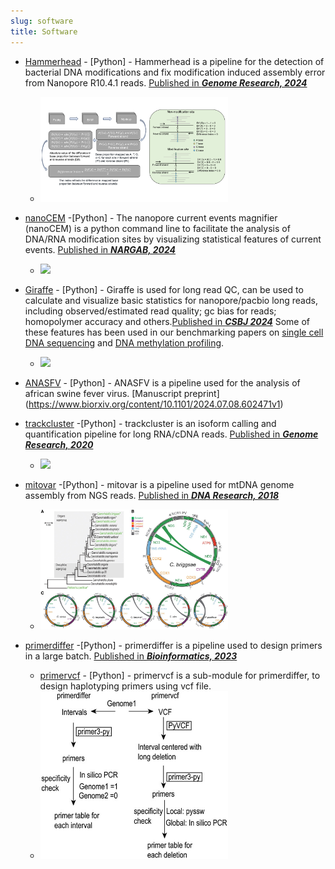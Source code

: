 ```yaml
---
slug: software
title: Software
---
```


- [Hammerhead](https://github.com/lrslab/Hammerhead) - [Python] - Hammerhead is a pipeline for the detection of bacterial DNA modifications and fix modification induced assembly error from Nanopore R10.4.1 reads.  [Published in _**Genome Research, 2024**_](https://genome.cshlp.org/content/early/2024/10/02/gr.279012.124.abstract)
  - <img src="https://raw.githubusercontent.com/lrslab/Hammerhead/main/figure_demo/Demo_1.png" width='300'> 

- [nanoCEM](https://github.com/lrslab/nanoCEM) -[Python] - The nanopore current events magnifier (nanoCEM) is a python command line to facilitate the analysis of DNA/RNA modification sites by visualizing statistical features of current events.  [Published in _**NARGAB, 2024**_](https://doi.org/10.1093/nargab/lqae052)
  - <img src="https://raw.githubusercontent.com/lrslab/nanoCEM/main/docs/Workflow.png" width='300'> 
  
- [Giraffe](https://github.com/lrslab/Giraffe_View) - [Python] - Giraffe is used for long read QC, can be used to calculate and visualize basic statistics for nanopore/pacbio long reads, including observed/estimated read quality; gc bias for reads; homopolymer accuracy and others.[Published in _**CSBJ 2024**_](https://www.sciencedirect.com/science/article/pii/S2001037024002629)
  Some of these features has been used in our benchmarking papers on [single cell DNA sequencing](https://www.sciencedirect.com/science/article/pii/S2001037023001368) and [DNA methylation profiling](https://www.nature.com/articles/s41597-023-02431-5).
    - <img src="https://ars.els-cdn.com/content/image/1-s2.0-S2001037024002629-gr1.jpg" width='300'>

- [ANASFV](https://github.com/lrslab/anasfv) - [Python] - ANASFV is a pipeline used for the analysis of african swine fever virus. [Manuscript preprint] (https://www.biorxiv.org/content/10.1101/2024.07.08.602471v1)

- [trackcluster](https://github.com/runsheng/trackcluster) -[Python] - trackcluster is an isoform calling and quantification pipeline for long RNA/cDNA reads. [Published in _**Genome Research, 2020**_](https://genome.cshlp.org/content/30/2/287.short)
  - <img src="https://genome.cshlp.org/content/30/2/287/F2.large.jpg"  width="300">

- [mitovar](https://github.com/runsheng/mitovar) -[Python] - mitovar is a pipeline used for mtDNA genome assembly from NGS reads.  [Published in _**DNA Research, 2018**_](https://academic.oup.com/dnaresearch/article/25/6/577/5066955)
  - <img src="/images/mitovar_dsy026f1.jpeg" width='300'> 

- [primerdiffer](https://github.com/runsheng/primerdiffer) -[Python] - primerdiffer is a pipeline used to design primers in a large batch. [Published in _**Bioinformatics, 2023**_](https://academic.oup.com/bioinformatics/article/39/4/btad188/7126407)
  - [primervcf](https://github.com/runsheng/primervcf) - [Python] - primervcf is a sub-module for primerdiffer, to design haplotyping primers using vcf file.
  - <img src="/images/primerdiffer_btad188f1.jpeg" width='300'>
  
